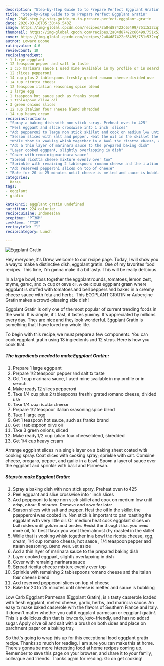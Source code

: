 ```yaml
---
description: "Step-by-Step Guide to to Prepare Perfect Eggplant Gratin"
title: "Step-by-Step Guide to to Prepare Perfect Eggplant Gratin"
slug: 2349-step-by-step-guide-to-to-prepare-perfect-eggplant-gratin
date: 2020-03-16T05:30:46.543Z
image: https://img-global.cpcdn.com/recipes/2a04d87422c66499/751x532cq70/eggplant-gratin-recipe-main-photo.jpg
thumbnail: https://img-global.cpcdn.com/recipes/2a04d87422c66499/751x532cq70/eggplant-gratin-recipe-main-photo.jpg
cover: https://img-global.cpcdn.com/recipes/2a04d87422c66499/751x532cq70/eggplant-gratin-recipe-main-photo.jpg
author: Edward Boone
ratingvalue: 4.6
reviewcount: 10
recipeingredient:
- 1 large eggplant
- 12 teaspoon pepper and salt to taste
- 1 cup marinara sauce I used mine available in my profile or in search
- 12 slices pepperoni
- 14 cup plus 2 tablespoons freshly grated romano cheese divided use
- 14 cup ricotta cheese
- 12 teaspoon italian seasoning spice blend
- 1 large egg
- 1 teaspoon hot sauce such as franks brand
- 1 tablespoon olive oil
- 3 green onions sliced
- 12 cup italian four cheese blend shredded
- 14 cup heavy cream
recipeinstructions:
- "Spray a baking dish with non stick spray. Preheat oven to 425"
- "Peel eggpant and slice crosswise into 1 inch  slices"
- "Add pepperoni to large non stick skillet and cook on medium low until crisp, about 5 minutes. Remove and save for later"
- "Season slices with salt and pepper. Heat the oil in the skillet the ppepperoni was cooked in. Non stick is important to pan roasting the eggplant with very little oil. On medium heat cook eggplant slices on both sides until golden and tender. Resist the thought that you need more oil, for best flavor you want them almost dry roasted in the skillet"
- "While that is vooking whisk together in a bowl the ricotta cheese, egg, cream, 1/4 cup romano cheese, hot sauce , 1/4 teaspoon pepper and Italian  seasoning. Blend well. Set aside"
- "Add a thin layer of marinara sauce to the prepared baking dish"
- "Layer cooked eggpant, slightly overlapping in dish"
- "Cover with remainig marinara sauce"
- "Spread ricotta cheese mixture evenly over top"
- "Sprinkle with remaining 2 tablespoons romano cheese and the italian four cheese blend"
- "Add reserved pepperoni slices on top of cheese"
- "Bake for 20 to 25 minutes until cheese is melted and sauce is bubbling"
categories:
- Resep
tags:
- eggplant
- gratin

katakunci: eggplant gratin undefined
nutrition: 224 calories
recipecuisine: Indonesian
preptime: "PT36M"
cooktime: "PT2H"
recipeyield: "1"
recipecategory: Lunch

---
```



![Eggplant Gratin](https://img-global.cpcdn.com/recipes/2a04d87422c66499/751x532cq70/eggplant-gratin-recipe-main-photo.jpg)

Hey everyone, it's Drew, welcome to our recipe page. Today, I will show you a way to make a distinctive dish, eggplant gratin. One of my favorites food recipes. This time, I'm gonna make it a bit tasty. This will be really delicious.

In a large bowl, toss together the eggplant rounds, tomatoes, lemon zest, thyme, garlic, and ¼ cup of olive oil. A delicious eggplant gratin where eggplant is stuffed with tomatoes and bell peppers and baked in a creamy cheese sauce with feta and herbs. This EGGPLANT GRATIN or Aubergine Gratin makes a crowd-pleasing side dish!

Eggplant Gratin is only one of the most popular of current trending foods in the world. It is simple, it's fast, it tastes yummy. It's appreciated by millions every day. They are nice and they look wonderful. Eggplant Gratin is something that I have loved my whole life.


To begin with this recipe, we must prepare a few components. You can cook eggplant gratin using 13 ingredients and 12 steps. Here is how you cook that.

##### The ingredients needed to make Eggplant Gratin::

1. Prepare 1 large eggplant
1. Prepare 1/2 teaspoon pepper and salt to taste
1. Get 1 cup marinara sauce, I used mine available in my profile or in search
1. Make ready 12 slices pepperoni
1. Take 1/4 cup plus 2 tablespoons freshly grated romano cheese, divided use
1. Take 1/4 cup ricotta cheese
1. Prepare 1/2 teaspoon italian seasoning spice blend
1. Take 1 large egg
1. Get 1 teaspoon hot sauce, such as franks brand
1. Get 1 tablespoon olive oil
1. Take 3 green onions, sliced
1. Make ready 1/2 cup italian four cheese blend, shredded
1. Get 1/4 cup heavy cream


Arrange eggplant slices in a single layer on a baking sheet coated with cooking spray. Coat slices with cooking spray; sprinkle with salt. Combine cheese, oregano, pepper, and garlic in a bowl. Spoon a layer of sauce over the eggplant and sprinkle with basil and Parmesan. 

##### Steps to make Eggplant Gratin:

1. Spray a baking dish with non stick spray. Preheat oven to 425
1. Peel eggpant and slice crosswise into 1 inch  slices
1. Add pepperoni to large non stick skillet and cook on medium low until crisp, about 5 minutes. Remove and save for later
1. Season slices with salt and pepper. Heat the oil in the skillet the ppepperoni was cooked in. Non stick is important to pan roasting the eggplant with very little oil. On medium heat cook eggplant slices on both sides until golden and tender. Resist the thought that you need more oil, for best flavor you want them almost dry roasted in the skillet
1. While that is vooking whisk together in a bowl the ricotta cheese, egg, cream, 1/4 cup romano cheese, hot sauce , 1/4 teaspoon pepper and Italian  seasoning. Blend well. Set aside
1. Add a thin layer of marinara sauce to the prepared baking dish
1. Layer cooked eggpant, slightly overlapping in dish
1. Cover with remainig marinara sauce
1. Spread ricotta cheese mixture evenly over top
1. Sprinkle with remaining 2 tablespoons romano cheese and the italian four cheese blend
1. Add reserved pepperoni slices on top of cheese
1. Bake for 20 to 25 minutes until cheese is melted and sauce is bubbling


Low Carb Eggplant Parmesan (Eggplant Gratin), is a tasty casserole loaded with fresh eggplant, melted cheese, garlic, herbs, and marinara sauce. An easy to make baked casserole with the flavors of Southern France and Italy. It doesn&#39;t matter whether you call it eggplant parmesan or eggplant gratin!. This is a delicious dish that is low carb, keto-friendly, and has no added sugar. Apply olive oil and salt with a brush on both sides and place on parchment paper on a baking tray. 

So that's going to wrap this up for this exceptional food eggplant gratin recipe. Thanks so much for reading. I am sure you can make this at home. There's gonna be more interesting food at home recipes coming up. Remember to save this page on your browser, and share it to your family, colleague and friends. Thanks again for reading. Go on get cooking!
